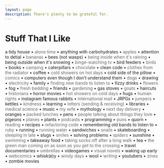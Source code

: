```yaml
---
layout: page
description: There's plenty to be grateful for.
---
```


# Stuff That I Like

<span class='thing-i-like'>a tidy house</span> &bull;
<span class='thing-i-like'>alone time</span> &bull;
<span class='thing-i-like'>anything with carbohydrates</span> &bull;
<span class='thing-i-like'>apples</span> &bull;
<span class='thing-i-like'>attention to detial</span> &bull;
<span class='thing-i-like'>bananas</span> &bull;
<span class='thing-i-like'>bees (not wasps)</span> &bull;
<span class='thing-i-like'>being inside when it's raining</span> &bull;
<span class='thing-i-like'>being outside when it's snowing</span> &bull;
<span class='thing-i-like'>binge-watching tv</span> &bull;
<span class='thing-i-like'>bird feeders</span> &bull;
<span class='thing-i-like'>birds</span> &bull;
<span class='thing-i-like'>books</span> &bull;
<span class='thing-i-like'>camping</span> &bull;
<span class='thing-i-like'>caterpillars</span> &bull;
<span class='thing-i-like'>chocolate</span> &bull;
<span class='thing-i-like'>clean code</span> &bull;
<span class='thing-i-like'>clothes from the radiator</span> &bull;
<span class='thing-i-like'>coffee</span> &bull;
<span class='thing-i-like'>cold showers on hot days</span> &bull;
<span class='thing-i-like'>cold side of the pillow</span> &bull;
<span class='thing-i-like'>comics</span> &bull;
<span class='thing-i-like'>computers even though I don't understand them</span> &bull;
<span class='thing-i-like'>dogs</span> &bull;
<span class='thing-i-like'>drawing</span> &bull;
<span class='thing-i-like'>electricity</span> &bull;
<span class='thing-i-like'>family</span> &bull;
<span class='thing-i-like'>finding new bands to listen to</span> &bull;
<span class='thing-i-like'>fizzy drinks</span> &bull;
<span class='thing-i-like'>flowers</span> &bull;
<span class='thing-i-like'>fog</span> &bull;
<span class='thing-i-like'>fresh bedding</span> &bull;
<span class='thing-i-like'>friends</span> &bull;
<span class='thing-i-like'>gardening</span> &bull;
<span class='thing-i-like'>gas stoves</span> &bull;
<span class='thing-i-like'>goats</span> &bull;
<span class='thing-i-like'>haircuts</span> &bull;
<span class='thing-i-like'>historians</span> &bull;
<span class='thing-i-like'>horror movies</span> &bull;
<span class='thing-i-like'>hot showers on cold days</span> &bull;
<span class='thing-i-like'>hugs</span> &bull;
<span class='thing-i-like'>human rights</span> &bull;
<span class='thing-i-like'>instagram famous rabbits</span> &bull;
<span class='thing-i-like'>international mail</span> &bull;
<span class='thing-i-like'>JRPGs</span> &bull;
<span class='thing-i-like'>jumpers</span> &bull;
<span class='thing-i-like'>kettles</span> &bull;
<span class='thing-i-like'>kindness</span> &bull;
<span class='thing-i-like'>learning</span> &bull;
<span class='thing-i-like'>letters (sending &amp; receiving)</span> &bull;
<span class='thing-i-like'>libraries</span> &bull;
<span class='thing-i-like'>medical science</span> &bull;
<span class='thing-i-like'>music</span> &bull;
<span class='thing-i-like'>my wife</span> &bull;
<span class='thing-i-like'>mythology</span> &bull;
<span class='thing-i-like'>next day delivery</span> &bull;
<span class='thing-i-like'>oranges</span> &bull;
<span class='thing-i-like'>packed lunches</span> &bull;
<span class='thing-i-like'>pens</span> &bull;
<span class='thing-i-like'>people talking about things they love</span> &bull;
<span class='thing-i-like'>pigeons</span> &bull;
<span class='thing-i-like'>planes</span> &bull;
<span class='thing-i-like'>plants</span> &bull;
<span class='thing-i-like'>podcasts</span> &bull;
<span class='thing-i-like'>programming</span> &bull;
<span class='thing-i-like'>puns</span> &bull;
<span class='thing-i-like'>quorn</span> &bull;
<span class='thing-i-like'>reading</span> &bull;
<span class='thing-i-like'>recipes</span> &bull;
<span class='thing-i-like'>refactoring code</span> &bull;
<span class='thing-i-like'>remembering old bands to listen to</span> &bull;
<span class='thing-i-like'>ruby</span> &bull;
<span class='thing-i-like'>running</span> &bull;
<span class='thing-i-like'>running water</span> &bull;
<span class='thing-i-like'>sandwiches</span> &bull;
<span class='thing-i-like'>snails</span> &bull;
<span class='thing-i-like'>skateboarding</span> &bull;
<span class='thing-i-like'>sleeping in late</span> &bull;
<span class='thing-i-like'>slugs</span> &bull;
<span class='thing-i-like'>smiles</span> &bull;
<span class='thing-i-like'>solving problems</span> &bull;
<span class='thing-i-like'>spiders</span> &bull;
<span class='thing-i-like'>sunshine</span> &bull;
<span class='thing-i-like'>swimming</span> &bull;
<span class='thing-i-like'>takeaway food</span> &bull;
<span class='thing-i-like'>taking socks off after a long walk</span> &bull;
<span class='thing-i-like'>tea</span> &bull;
<span class='thing-i-like'>the green man coming on as soon as you get to the crossing</span> &bull;
<span class='thing-i-like'>travel documentaries</span> &bull;
<span class='thing-i-like'>umbrellas</span> &bull;
<span class='thing-i-like'>videogames</span> &bull;
<span class='thing-i-like'>visual novels</span> &bull;
<span class='thing-i-like'>waking up early</span> &bull;
<span class='thing-i-like'>webcomics</span> &bull;
<span class='thing-i-like'>whisk(e)y</span> &bull;
<span class='thing-i-like'>windy days</span> &bull;
<span class='thing-i-like'>wool</span> &bull;
<span class='thing-i-like'>writing</span> &bull;
<span class='thing-i-like'>youtubers</span> &bull;
<span class='thing-i-like'>zines</span> &bull;
<span class='thing-i-like'>zombie movies</span>

<style>
  .thing-i-like:nth-child(even) {
    color: #666666;
  }
</style>
